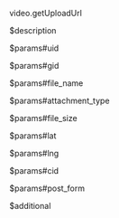 video.getUploadUrl

$description


$params#uid


$params#gid


$params#file_name


$params#attachment_type


$params#file_size


$params#lat


$params#lng


$params#cid


$params#post_form


$additional
